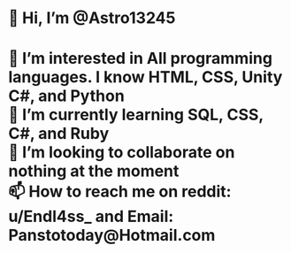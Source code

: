 <h1>👋 Hi, I’m @Astro13245<h1>
<p>👀 I’m interested in All programming languages. I know HTML, CSS, Unity C#, and Python<br>
🌱 I’m currently learning SQL, CSS, C#, and Ruby<br>
💞️ I’m looking to collaborate on nothing at the moment<br>
  📫 How to reach me on <b>reddit: <a href:"https://www.reddit.com/user/Endl4ss_">u/Endl4ss_</a></b> and <b>Email: Panstotoday@Hotmail.com</b></p>

<!---
Astro13245/Astro13245 is a ✨ special ✨ repository because its `README.md` (this file) appears on your GitHub profile.
You can click the Preview link to take a look at your changes.
--->
